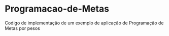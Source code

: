 # Programacao-de-Metas
Codigo de implementação de um exemplo de aplicação de Programação de Metas por pesos
